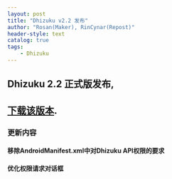 ```yaml
---
layout: post
title: "Dhizuku v2.2 发布"
author: "Rosan(Maker), RinCynar(Repost)"
header-style: text
catalog: true
tags:
    - Dhizuku
---
```


## Dhizuku 2.2 正式版发布,
## [下载该版本](/file/Dhizuku-v2.2.apk).

### 更新内容

#### 移除AndroidManifest.xml中对Dhizuku API权限的要求

#### 优化权限请求对话框